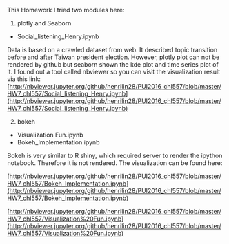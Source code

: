 This Homework I tried two modules here:

1. plotly and Seaborn
  - Social_listening_Henry.ipynb
  
  Data is based on a crawled dataset from web. It described topic transition before and after Taiwan president election. However, plotly plot can not be rendered by github but seaborn shown the kde plot and time series plot of it. I found out a tool called nbviewer so you can visit the visualization result via this link: [http://nbviewer.jupyter.org/github/henrilin28/PUI2016_chl557/blob/master/HW7_chl557/Social_listening_Henry.ipynb](http://nbviewer.jupyter.org/github/henrilin28/PUI2016_chl557/blob/master/HW7_chl557/Social_listening_Henry.ipynb)

2. bokeh
  - Visualization Fun.ipynb
  - Bokeh_Implementation.ipynb
  
  Bokeh is very similar to R shiny, which required server to render the ipython notebook. Therefore it is not rendered. The visualization can be found here:

[http://nbviewer.jupyter.org/github/henrilin28/PUI2016_chl557/blob/master/HW7_chl557/Bokeh_Implementation.ipynb](http://nbviewer.jupyter.org/github/henrilin28/PUI2016_chl557/blob/master/HW7_chl557/Bokeh_Implementation.ipynb)

[http://nbviewer.jupyter.org/github/henrilin28/PUI2016_chl557/blob/master/HW7_chl557/Visualization%20Fun.ipynb](http://nbviewer.jupyter.org/github/henrilin28/PUI2016_chl557/blob/master/HW7_chl557/Visualization%20Fun.ipynb)
